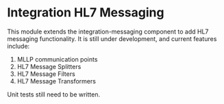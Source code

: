 # Integration HL7 Messaging

This module extends the integration-messaging component to add HL7 messaging functionality. It is still under development, and current features include:

<ol>
	<li>MLLP communication points</li>
	<li>HL7 Message Splitters</li>
	<li>HL7 Message Filters</li>
	<li>HL7 Message Transformers</li>
</ol>

Unit tests still need to be written.
